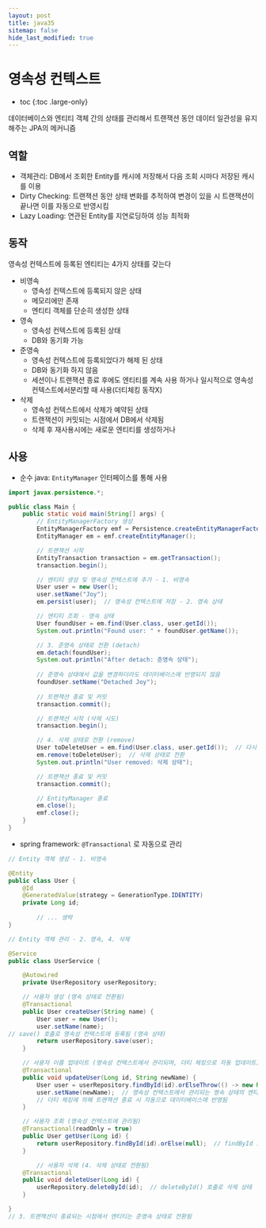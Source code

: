 ```yaml
---
layout: post
title: java35
sitemap: false
hide_last_modified: true
---
```

# 영속성 컨텍스트

* toc
{:toc .large-only}

데이터베이스와 엔티티 객체 간의 상태를 관리해서 트랜잭션 동안 데이터 일관성을 유지해주는 JPA의 메커니즘

## 역할

- 객체관리: DB에서 조회한 Entity를 캐시에 저장해서 다음 조회 시마다 저장된 캐시를 이용
- Dirty Checking: 트랜잭션 동안 상태 변화를 추적하여 변경이 있을 시 트랜잭션이 끝나면 이를 자동으로 반영시킴
- Lazy Loading: 연관된 Entity를 지연로딩하여 성능 최적화

## 동작

영속성 컨텍스트에 등록된 엔티티는 4가지 상태를 갖는다

- 비영속
    - 영속성 컨텍스트에 등록되지 않은 상태
    - 메모리에만 존재
    - 엔티티 객체를 단순히 생성한 상태
- 영속
    - 영속성 컨텍스트에 등록된 상태
    - DB와 동기화 가능
- 준영속
    - 영속성 컨텍스트에 등록되었다가 해제 된 상태
    - DB와 동기화 하지 않음
    - 세션이나 트랜잭션 종료 후에도 엔티티를 계속 사용 하거나 일시적으로 영속성 컨텍스트에서분리할 때 사용(더티체킹 동작X)
- 삭제
    - 영속성 컨텍스트에서 삭제가 예약된 상태
    - 트랜잭션이 커밋되는 시점에서 DB에서 삭제됨
    - 삭제 후 재사용시에는 새로운 엔티티를 생성하거나

## 사용

- 순수 java: `EntityManager` 인터페이스를 통해 사용

```java
import javax.persistence.*;

public class Main {
    public static void main(String[] args) {
        // EntityManagerFactory 생성
        EntityManagerFactory emf = Persistence.createEntityManagerFactory("exampleUnit");
        EntityManager em = emf.createEntityManager();

        // 트랜잭션 시작
        EntityTransaction transaction = em.getTransaction();
        transaction.begin();

        // 엔티티 생성 및 영속성 컨텍스트에 추가 - 1. 비영속
        User user = new User();
        user.setName("Joy");
        em.persist(user);  // 영속성 컨텍스트에 저장 - 2. 영속 상태

        // 엔티티 조회 - 영속 상태
        User foundUser = em.find(User.class, user.getId());
        System.out.println("Found user: " + foundUser.getName());

        // 3. 준영속 상태로 전환 (detach)
        em.detach(foundUser);
        System.out.println("After detach: 준영속 상태");
        
        // 준영속 상태에서 값을 변경하더라도 데이터베이스에 반영되지 않음
        foundUser.setName("Detached Joy");
        
        // 트랜잭션 종료 및 커밋
        transaction.commit();

        // 트랜잭션 시작 (삭제 시도)
        transaction.begin();

        // 4. 삭제 상태로 전환 (remove)
        User toDeleteUser = em.find(User.class, user.getId());  // 다시 영속 상태로 불러옴
        em.remove(toDeleteUser);  // 삭제 상태로 전환
        System.out.println("User removed: 삭제 상태");

        // 트랜잭션 종료 및 커밋
        transaction.commit();

        // EntityManager 종료
        em.close();
        emf.close();
    }
}

```

- spring framework: `@Transactional` 로 자동으로 관리

```java
// Entity 객체 생성 - 1. 비영속

@Entity
public class User {
    @Id
    @GeneratedValue(strategy = GenerationType.IDENTITY)
    private Long id;
		
		// ... 생략
}

// Entity 객체 관리 - 2. 영속, 4. 삭제

@Service
public class UserService {

    @Autowired
    private UserRepository userRepository;

    // 사용자 생성 (영속 상태로 전환됨)
    @Transactional
    public User createUser(String name) {
        User user = new User();
        user.setName(name);
// save() 호출로 영속성 컨텍스트에 등록됨 (영속 상태)
        return userRepository.save(user);  
    }

    // 사용자 이름 업데이트 (영속성 컨텍스트에서 관리되며, 더티 체킹으로 자동 업데이트)
    @Transactional
    public void updateUser(Long id, String newName) {
        User user = userRepository.findById(id).orElseThrow(() -> new RuntimeException("User not found"));
        user.setName(newName);  // 영속성 컨텍스트에서 관리되는 영속 상태의 엔티티
        // 더티 체킹에 의해 트랜잭션 종료 시 자동으로 데이터베이스에 반영됨
    }

    // 사용자 조회 (영속성 컨텍스트에 관리됨)
    @Transactional(readOnly = true)
    public User getUser(Long id) {
        return userRepository.findById(id).orElse(null);  // findById 호출 시 영속 상태로 관리됨
    }

		// 사용자 삭제 (4. 삭제 상태로 전환됨)
    @Transactional
    public void deleteUser(Long id) {
        userRepository.deleteById(id);  // deleteById() 호출로 삭제 상태
    }

}
// 3. 트랜잭션이 종료되는 시점에서 엔티티는 준영속 상태로 전환됨
```
